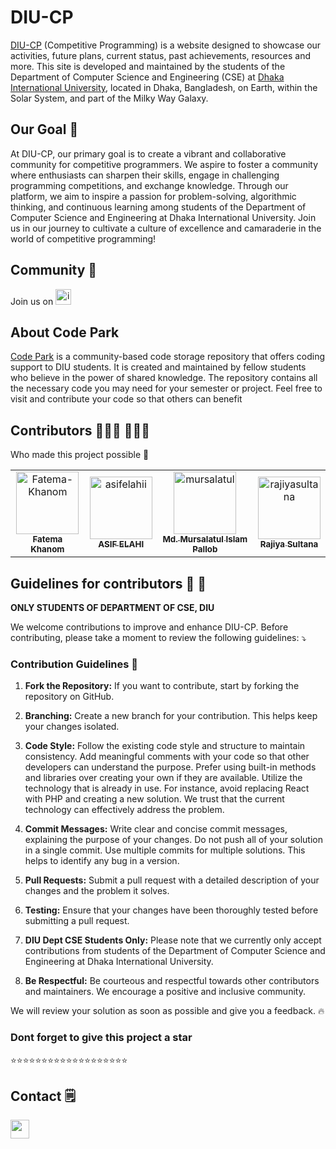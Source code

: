 # DIU-CP

<a href="https://diu-competitive-programming.vercel.app/">DIU-CP</a> (Competitive Programming) is a website designed to showcase our activities, future plans, current status, past achievements, resources and more. This site is developed and maintained by the students of the Department of Computer Science and Engineering (CSE) at <a href="https://diu.ac/">Dhaka International University</a>, located in Dhaka, Bangladesh, on Earth, within the Solar System, and part of the Milky Way Galaxy.

## Our Goal 🥅

At DIU-CP, our primary goal is to create a vibrant and collaborative community for competitive programmers. We aspire to foster a community where enthusiasts can sharpen their skills, engage in challenging programming competitions, and exchange knowledge. Through our platform, we aim to inspire a passion for problem-solving, algorithmic thinking, and continuous learning among students of the Department of Computer Science and Engineering at Dhaka International University. Join us in our journey to cultivate a culture of excellence and camaraderie in the world of competitive programming!

## Community 🏡
<div style="display: inline-block; text-align: center;">
Join us on <a href="https://t.me/+Xl9jUzUkGhFmMDM1"> <img src="https://github.com/Fatema-Khanom/DIU-CP/assets/79168756/e31a1ada-ba45-4ba7-ba8e-75786b3a8da3" alt="image" width="25">
</a>
</div>

## About Code Park
[Code Park](https://github.com/mursalatul/code-park) is a community-based code storage repository that offers coding support to DIU students. It is created and maintained by fellow students who believe in the power of shared knowledge. The repository contains all the necessary code you may need for your semester or project. Feel free to visit and contribute your code so that others can benefit

## Contributors 👩🏾‍🚀 👨🏾‍🚀
Who made this project possible 🔗

<!-- readme: contributors -start -->
<table>
<tr>
    <td align="center">
        <a href="https://github.com/Fatema-Khanom">
            <img src="https://avatars.githubusercontent.com/u/124078285?v=4" width="100;" alt="Fatema-Khanom"/>
            <br />
            <sub><b>Fatema Khanom</b></sub>
        </a>
    </td>
    <td align="center">
        <a href="https://github.com/asifelahii">
            <img src="https://avatars.githubusercontent.com/u/149480370?v=4" width="100;" alt="asifelahii"/>
            <br />
            <sub><b>ASIF ELAHI</b></sub>
        </a>
    </td>
    <td align="center">
        <a href="https://github.com/mursalatul">
            <img src="https://avatars.githubusercontent.com/u/79168756?v=4" width="100;" alt="mursalatul"/>
            <br />
            <sub><b>Md. Mursalatul Islam Pallob</b></sub>
        </a>
    </td>
    <td align="center">
        <a href="https://github.com/rajiyasultana">
            <img src="https://avatars.githubusercontent.com/u/143528671?v=4" width="100;" alt="rajiyasultana"/>
            <br />
            <sub><b>Rajiya Sultana</b></sub>
        </a>
    </td></tr>
</table>
<!-- readme: contributors -end -->

## Guidelines for contributors 📏 📐
<b>ONLY STUDENTS OF DEPARTMENT OF CSE, DIU</b>

We welcome contributions to improve and enhance DIU-CP. Before contributing, please take a moment to review the following guidelines: ⤵️

### Contribution Guidelines 📑

1. **Fork the Repository:** If you want to contribute, start by forking the repository on GitHub.

2. **Branching:** Create a new branch for your contribution. This helps keep your changes isolated.

3. **Code Style:** Follow the existing code style and structure to maintain consistency. Add meaningful comments with your code so that other developers can understand the purpose. Prefer using built-in methods and libraries over creating your own if they are available. Utilize the technology that is already in use. For instance, avoid replacing React with PHP and creating a new solution. We trust that the current technology can effectively address the problem. 

4. **Commit Messages:** Write clear and concise commit messages, explaining the purpose of your changes. Do not push all of your solution in a single commit. Use multiple commits for multiple solutions. This helps to identify any bug in a version.

5. **Pull Requests:** Submit a pull request with a detailed description of your changes and the problem it solves.

6. **Testing:** Ensure that your changes have been thoroughly tested before submitting a pull request.

9. **DIU Dept CSE Students Only:** Please note that we currently only accept contributions from students of the Department of Computer Science and Engineering at Dhaka International University.

10. **Be Respectful:** Be courteous and respectful towards other contributors and maintainers. We encourage a positive and inclusive community.

We will review your solution as soon as possible and give you a feedback. 🔥
<h3><b>Dont forget to give this project a star</b></h3>⭐⭐⭐⭐⭐⭐⭐⭐⭐⭐⭐⭐⭐⭐⭐⭐⭐⭐⭐

## Contact 🗒️
<a href="mailto:diucpcommunity1@gmail.com">
  <img src="https://github.com/Fatema-Khanom/DIU-CP/assets/79168756/aa0dd112-b658-46e0-9520-cc35aef89275" width="30">
</a>

